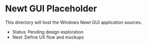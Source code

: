 # Newt GUI Placeholder

This directory will host the Windows Newt GUI application sources.

- Status: Pending design exploration
- Next: Define UX flow and mockups
